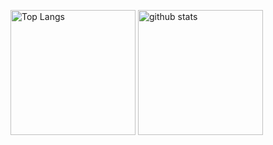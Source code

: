 <p align="left"> 
  <img alt="Top Langs" height="200px" src="https://github-readme-stats.vercel.app/api/top-langs/?username=506129747ryu&layout=compact&show_icons=truek&theme=shadow_green" />
  <img alt="github stats" height="200px" src="https://github-readme-stats.vercel.app/api?username=506129747ryu&&show_icons=ture&theme=shadow_green" />
</p>


